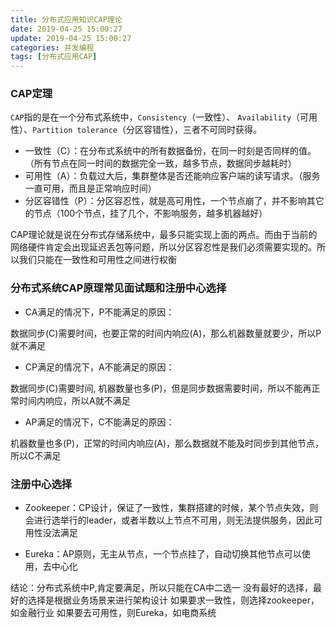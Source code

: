 ```yaml
---
title: 分布式应用知识CAP理论
date: 2019-04-25 15:00:27
update: 2019-04-25 15:00:27
categories: 并发编程
tags: [分布式应用CAP]
---
```


### CAP定理

`CAP`指的是在一个分布式系统中，`Consistency`（一致性）、 `Availability`（可用性）、`Partition tolerance`（分区容错性），三者不可同时获得。

<!-- more -->

* 一致性（C）：在分布式系统中的所有数据备份，在同一时刻是否同样的值。（所有节点在同一时间的数据完全一致，越多节点，数据同步越耗时）
* 可用性（A）：负载过大后，集群整体是否还能响应客户端的读写请求。（服务一直可用，而且是正常响应时间）
* 分区容错性（P）：分区容忍性，就是高可用性，一个节点崩了，并不影响其它的节点（100个节点，挂了几个，不影响服务，越多机器越好）

CAP理论就是说在分布式存储系统中，最多只能实现上面的两点。而由于当前的网络硬件肯定会出现延迟丢包等问题，所以分区容忍性是我们必须需要实现的。所以我们只能在一致性和可用性之间进行权衡

### 分布式系统CAP原理常见面试题和注册中心选择

* CA满足的情况下，P不能满足的原因：

数据同步(C)需要时间，也要正常的时间内响应(A)，那么机器数量就要少，所以P就不满足
		
* CP满足的情况下，A不能满足的原因：

数据同步(C)需要时间, 机器数量也多(P)，但是同步数据需要时间，所以不能再正常时间内响应，所以A就不满足

* AP满足的情况下，C不能满足的原因：

机器数量也多(P)，正常的时间内响应(A)，那么数据就不能及时同步到其他节点，所以C不满足

### 注册中心选择

* Zookeeper：CP设计，保证了一致性，集群搭建的时候，某个节点失效，则会进行选举行的leader，或者半数以上节点不可用，则无法提供服务，因此可用性没法满足

* Eureka：AP原则，无主从节点，一个节点挂了，自动切换其他节点可以使用，去中心化

结论：分布式系统中P,肯定要满足，所以只能在CA中二选一
没有最好的选择，最好的选择是根据业务场景来进行架构设计
如果要求一致性，则选择zookeeper，如金融行业
如果要去可用性，则Eureka，如电商系统

